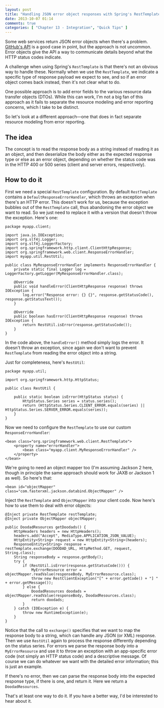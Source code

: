 ```yaml
---
layout: post
title: "Handling JSON error object responses with Spring's RestTemplate"
date: 2013-10-07 01:14
comments: true
categories: [ "Chapter 13 - Integration", "Quick Tips" ]
---
```

Some web services return JSON error objects when there's a problem. [GitHub's API](http://developer.github.com/v3/#client-errors) is a good case in point, but the approach is not uncommon. Error objects give the API a way to communicate details beyond what the HTTP status codes indicate.

A challenge when using Spring's `RestTemplate` is that there's not an obvious way to handle these. Normally when we use the `RestTemplate`, we indicate a specific type of response payload we expect to see, and so if an error object comes back instead, then it's not clear what to do.

One possible approach is to add error fields to the various resource data transfer objects (DTOs). While this can work, I'm not a big fan of this approach as it fails to separate the resource modeling and error reporting concerns, which I take to be distinct.

So let's look at a different approach&mdash;one that does in fact separate resource modeling from error reporting.

The idea
--------

The concept is to read the response body as a string instead of reading it as an object, and then deserialize the body either as the expected response type or else as an error object, depending on whether the status code was in the HTTP 400 or 500 series (client and server errors, respectively).

How to do it
------------

First we need a special `RestTemplate` configuration. By default `RestTemplate` contains a `DefaultResponseErrorHandler`, which throws an exception when there's an HTTP error. This doesn't work for us, because the exception bubbles out of the `RestTemplate` call, thus abandoning the error object we want to read. So we just need to replace it with a version that doesn't throw the exception. Here's one:

    package myapp.client;
    
    import java.io.IOException;
    import org.slf4j.Logger;
    import org.slf4j.LoggerFactory;
    import org.springframework.http.client.ClientHttpResponse;
    import org.springframework.web.client.ResponseErrorHandler;
    import myapp.util.RestUtil;
    
    public class MyResponseErrorHandler implements ResponseErrorHandler {
        private static final Logger log = LoggerFactory.getLogger(MyResponseErrorHandler.class);
            
        @Override
        public void handleError(ClientHttpResponse response) throws IOException {
            log.error("Response error: {} {}", response.getStatusCode(), response.getStatusText());
        }
    
        @Override
        public boolean hasError(ClientHttpResponse response) throws IOException {
            return RestUtil.isError(response.getStatusCode());
        }
    }

In the code above, the `handleError()` method simply logs the error. It doesn't throw an exception, since again we don't want to prevent `RestTemplate` from reading the error object into a string.

Just for completeness, here's `RestUtil`:

    package myapp.util;
    
    import org.springframework.http.HttpStatus;
    
    public class RestUtil {
        
        public static boolean isError(HttpStatus status) {
            HttpStatus.Series series = status.series();
            return (HttpStatus.Series.CLIENT_ERROR.equals(series) || HttpStatus.Series.SERVER_ERROR.equals(series));
        }
    }

Now we need to configure the `RestTemplate` to use our custom `ResponseErrorHandler`:

    <bean class="org.springframework.web.client.RestTemplate">
        <property name="errorHandler">
            <bean class="myapp.client.MyResponseErrorHandler" />
        </property>
    </bean>

We're going to need an object mapper too (I'm assuming Jackson 2 here, though in principle the same approach should work for JAXB or Jackson 1 as well). So here's that:

    <bean id="objectMapper" class="com.fasterxml.jackson.databind.ObjectMapper" />

Inject the `RestTemplate` and `ObjectMapper` into your client code. Now here's how to use them to deal with error objects:

    @Inject private RestTemplate restTemplate;
    @Inject private ObjectMapper objectMapper;
    
    public DoodadResources getDoodads() {
        HttpHeaders headers = new HttpHeaders();
        headers.add("Accept", MediaType.APPLICATION_JSON_VALUE);
        HttpEntity<String> request = new HttpEntity<String>(headers);
        ResponseEntity<String> response = restTemplate.exchange(DOODAD_URL, HttpMethod.GET, request, String.class);
        String responseBody = response.getBody();
        try {
            if (RestUtil.isError(response.getStatusCode())) {
                MyErrorResource error = objectMapper.readValue(responseBody, MyErrorResource.class);
                throw new RestClientException("[" + error.getCode() + "] " + error.getMessage());
            } else {
                DoodadResources doodads = objectMapper.readValue(responseBody, DoodadResources.class);
                return doodads;
            }
        } catch (IOException e) {
            throw new RuntimeException(e);
        }
    }

Notice that the call to `exchange()` specifies that we want to map the response body to a string, which can handle any JSON (or XML) response. Then we use `RestUtil` again to process the response differently depending on the status series. For errors we parse the response body into a `MyErrorResource` and use it to throw an exception with an app-specific error code (not simply an HTTP status code) and a descriptive message. Of course we can do whatever we want with the detailed error information; this is just an example.

If there's no error, then we can parse the response body into the expected response type, if there is one, and return it. Here we return a `DoodadResources`.

That's at least one way to do it. If you have a better way, I'd be interested to hear about it.

